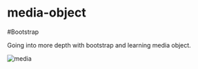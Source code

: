 # media-object

#Bootstrap

Going into more depth with bootstrap and learning media object. 

![media](https://user-images.githubusercontent.com/34385544/44477942-0090ef80-a5f1-11e8-92a1-4a98275eb859.png)
